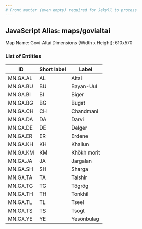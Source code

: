 ```yaml
---
# Front matter (even empty) required for Jekyll to process
---
```


## JavaScript Alias: maps/govialtai

Map Name: Govi-Altai
Dimensions (Width x Height): 610x570





### List of Entities

ID | Short label | Label
---|---|---|
MN.GA.AL | AL | Altai
MN.GA.BU | BU | Bayan-Uul
MN.GA.BI | BI | Biger
MN.GA.BG | BG | Bugat		
MN.GA.CH | CH | Chandmani
MN.GA.DA | DA | Darvi
MN.GA.DE | DE | Delger
MN.GA.ER | ER | Erdene		
MN.GA.KH | KH | Khaliun
MN.GA.KM | KM | Khökh morit
MN.GA.JA | JA | Jargalan
MN.GA.SH | SH | Sharga		
MN.GA.TA | TA | Taishir
MN.GA.TG | TG | Tögrög
MN.GA.TH | TH | Tonkhil
MN.GA.TL | TL | Tseel		
MN.GA.TS | TS | Tsogt
MN.GA.YE | YE | Yesönbulag